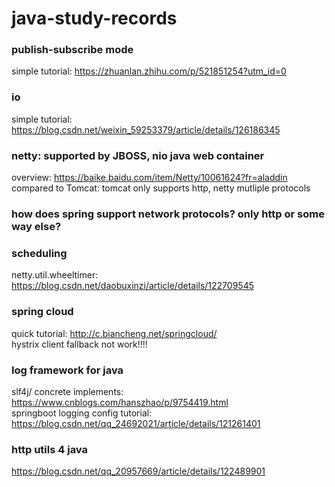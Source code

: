 # java-study-records

### publish-subscribe mode
simple tutorial: https://zhuanlan.zhihu.com/p/521851254?utm_id=0

### io
simple tutorial: https://blog.csdn.net/weixin_59253379/article/details/126186345

### netty: supported by JBOSS, nio java web container
overview: https://baike.baidu.com/item/Netty/10061624?fr=aladdin  
compared to Tomcat: tomcat only supports http, netty mutliple protocols

### how does spring support network protocols? only http or some way else?

### scheduling 
netty.util.wheeltimer: https://blog.csdn.net/daobuxinzi/article/details/122709545

### spring cloud
quick tutorial: http://c.biancheng.net/springcloud/  
hystrix client fallback not work!!!!

### log framework for java
slf4j/ concrete implements: https://www.cnblogs.com/hanszhao/p/9754419.html  
springboot logging config tutorial: https://blog.csdn.net/qq_24692021/article/details/121261401

### http utils 4 java
https://blog.csdn.net/qq_20957669/article/details/122489901
